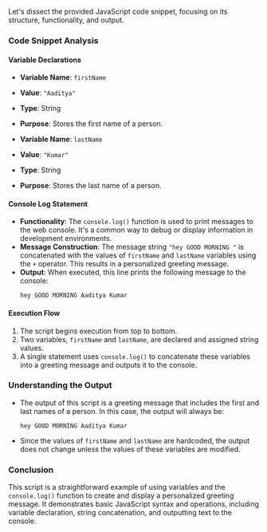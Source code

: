 Let's dissect the provided JavaScript code snippet, focusing on its structure, functionality, and output.

### Code Snippet Analysis

#### Variable Declarations
- **Variable Name**: `firstName`
- **Value**: `"Aaditya"`
- **Type**: String
- **Purpose**: Stores the first name of a person.

- **Variable Name**: `lastName`
- **Value**: `"Kumar"`
- **Type**: String
- **Purpose**: Stores the last name of a person.

#### Console Log Statement
- **Functionality**: The `console.log()` function is used to print messages to the web console. It's a common way to debug or display information in development environments.
- **Message Construction**: The message string `"hey GOOD MORNING "` is concatenated with the values of `firstName` and `lastName` variables using the `+` operator. This results in a personalized greeting message.
- **Output**: When executed, this line prints the following message to the console:
  ```
  hey GOOD MORNING Aaditya Kumar
  ```

#### Execution Flow
1. The script begins execution from top to bottom.
2. Two variables, `firstName` and `lastName`, are declared and assigned string values.
3. A single statement uses `console.log()` to concatenate these variables into a greeting message and outputs it to the console.

### Understanding the Output
- The output of this script is a greeting message that includes the first and last names of a person. In this case, the output will always be:
  ```
  hey GOOD MORNING Aaditya Kumar
  ```
- Since the values of `firstName` and `lastName` are hardcoded, the output does not change unless the values of these variables are modified.

### Conclusion
This script is a straightforward example of using variables and the `console.log()` function to create and display a personalized greeting message. It demonstrates basic JavaScript syntax and operations, including variable declaration, string concatenation, and outputting text to the console.